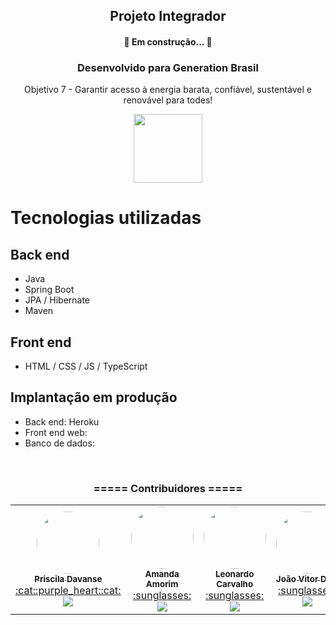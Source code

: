 <h2 align="center"> Projeto Integrador</h2>
<h4 align="center"> 
	 🚧  Em construção...  🚧
</h4>
<h3  align="center">Desenvolvido para Generation Brasil </h3>
<p align="center"> Objetivo 7 - Garantir acesso à energia barata, confiável, sustentável e renovável para todes!</p>

<div align="center">
  <a href="https://odsbrasil.gov.br/objetivo/objetivo?n=7">
    <img src="https://raw.githubusercontent.com/davansep/Projeto_Integrador/main/assets/ods7.png" width="110px">
   </a>
</div>
	

# Tecnologias utilizadas
## Back end
- Java
- Spring Boot
- JPA / Hibernate
- Maven
## Front end
- HTML / CSS / JS / TypeScript

## Implantação em produção
- Back end: Heroku
- Front end web: 
- Banco de dados: 

<br>	
<div align="center">
<h3>===== Contribuidores =====</h3>
<table>
  <tr>
    <td align="center"><a href="https://github.com/davansep"><img style="border-radius: 70px;" src="https://avatars.githubusercontent.com/u/81379748?v=4" width="100px;" alt=""/><br /><sub><b>Priscila Davanse</b></sub></a><br /><a href="https://www.linkedin.com/in/prisciladavanse/">:cat::purple_heart::cat:</br><img src="https://img.shields.io/badge/LinkedIn-0077B5?style=for-the-badge&logo=linkedin&logoColor=white"/></a></td>

<td align="center"><a href="https://github.com/amandioca"><img style="border-radius: 70px;" src="https://avatars.githubusercontent.com/u/88997158?v=4" width="100px;" alt=""/><br /><sub><b>Amanda Amorim</b></sub></a><br /><a href="https://www.linkedin.com/in/amandioca/">:sunglasses:</br><img src="https://img.shields.io/badge/LinkedIn-0077B5?style=for-the-badge&logo=linkedin&logoColor=white"/></a></td>

<td align="center"><a href="https://github.com/leonardoC23111999"><img style="border-radius: 70px;" src="https://avatars.githubusercontent.com/u/89273735?v=4" width="100px;" alt=""/><br /><sub><b>Leonardo Carvalho</b></sub></a><br /><a href="https://www.linkedin.com/in/leonardo-carvalho-gomes-178444215/">:sunglasses:</br><img src="https://img.shields.io/badge/LinkedIn-0077B5?style=for-the-badge&logo=linkedin&logoColor=white"/></a></td>

<td align="center"><a href="https://github.com/joaovitordiasdasilva"><img style="border-radius: 70px;" src="https://media-exp1.licdn.com/dms/image/C4E03AQFL6rUoZ_RlBg/profile-displayphoto-shrink_200_200/0/1624351441979?e=1637798400&v=beta&t=aqghdyV8qLx3M0sVWjnzaiZTMdLWdNEDgz1Mv3HSW8k" width="100px;" alt=""/><br /><sub><b>João Vitor Dias</b></sub></a><br /><a href="https://www.linkedin.com/in/jo%C3%A3o-vitor-66a97a210/">:sunglasses:</br><img src="https://img.shields.io/badge/LinkedIn-0077B5?style=for-the-badge&logo=linkedin&logoColor=white"/></a></td>

<td align="center"><a href="https://github.com/"><img style="border-radius: 70px;" src="https://thumbs.dreamstime.com/b/%C3%ADcone-do-usu%C3%A1rio-do-vetor-7337510.jpg" width="100px;" alt=""/><br /><sub><b>Victor Carreras</b></sub></a><br /><a href="https://www.linkedin.com/">:sunglasses:</br><img src="https://img.shields.io/badge/LinkedIn-0077B5?style=for-the-badge&logo=linkedin&logoColor=white"/></a></td>
    
  </tr>
</table>
</div>
